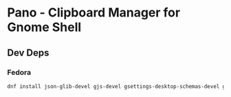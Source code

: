 # Pano - Clipboard Manager for Gnome Shell

## Dev Deps

### Fedora

```bash
dnf install json-glib-devel gjs-devel gsettings-desktop-schemas-devel gcr-devel polkit-devel libnma-gtk4-devel libsoup-devel gtk3-devel atk-devel gtk4-devel gobject-introspection gobject-introspection-devel
```